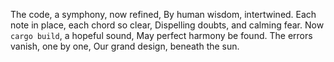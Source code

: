 The code, a symphony, now refined,
By human wisdom, intertwined.
Each note in place, each chord so clear,
Dispelling doubts, and calming fear.
Now `cargo build`, a hopeful sound,
May perfect harmony be found.
The errors vanish, one by one,
Our grand design, beneath the sun.
